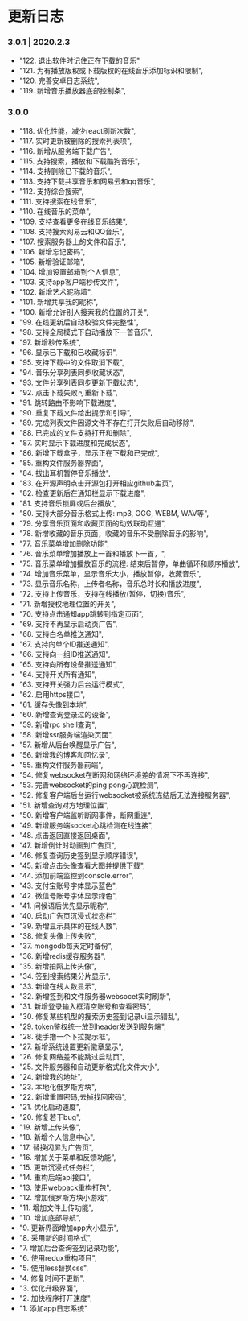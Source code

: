 # 更新日志
### 3.0.1 | 2020.2.3
- "122. 退出软件时记住正在下载的音乐"
- "121. 为有播放版权或下载版权的在线音乐添加标识和限制",
- "120. 完善安卓日志系统",
- "119. 新增音乐播放器底部控制条",

### 3.0.0
- "118. 优化性能，减少react刷新次数",
- "117. 实时更新被删除的搜索列表项",
- "116. 新增从服务端下载广告",
- "115. 支持搜索，播放和下载酷狗音乐",
- "114. 支持删除已下载的音乐",
- "113. 支持下载共享音乐和网易云和qq音乐",
- "112. 支持综合搜索",
- "111. 支持搜索在线音乐",
- "110. 在线音乐的菜单",
- "109. 支持查看更多在线音乐结果",
- "108. 支持搜索网易云和QQ音乐",
- "107. 搜索服务器上的文件和音乐",
- "106. 新增忘记密码",
- "105. 新增验证邮箱",
- "104. 增加设置邮箱到个人信息",
- "103. 支持app客户端秒传文件",
- "102. 新增艺术昵称墙",
- "101. 新增共享我的昵称",
- "100. 新增允许别人搜索我的位置的开关",
- "99. 在线更新后自动校验文件完整性",
- "98. 支持全局模式下自动播放下一首音乐",
- "97. 新增秒传系统",
- "96. 显示已下载和已收藏标识",
- "95. 支持下载中的文件取消下载",
- "94. 音乐分享列表同步收藏状态",
- "93. 文件分享列表同步更新下载状态",
- "92. 点击下载失败可重新下载",
- "91. 跳转路由不影响下载进度",
- "90. 重复下载文件给出提示和引导",
- "89. 完成列表文件因源文件不存在打开失败后自动移除",
- "88. 已完成的文件支持打开和删除",
- "87. 实时显示下载进度和完成状态",
- "86. 新增下载盒子，显示正在下载和已完成",
- "85. 重构文件服务器界面",
- "84. 拔出耳机暂停音乐播放",
- "83. 在开源声明点击开源包打开相应github主页",
- "82. 检查更新后在通知栏显示下载进度",
- "81. 支持音乐锁屏或后台播放",
- "80. 支持大部分音乐格式上传: mp3, OGG, WEBM, WAV等",
- "79. 分享音乐页面和收藏页面的动效联动互通",
- "78. 新增收藏的音乐页面，收藏的音乐不受删除音乐的影响",
- "77. 音乐菜单增加删除功能",
- "76. 音乐菜单增加播放上一首和播放下一首，",
- "75. 音乐菜单增加播放音乐的流程: 结束后暂停，单曲循环和顺序播放",
- "74. 增加音乐菜单，显示音乐大小，播放暂停，收藏音乐",
- "73. 显示音乐名称，上传者名称，音乐总时长和播放进度",
- "72. 支持上传音乐，支持在线播放(暂停，切换)音乐",
- "71. 新增授权地理位置的开关",
- "70. 支持点击通知app跳转到指定页面",
- "69. 支持不再显示启动页广告",
- "68. 支持白名单推送通知",
- "67. 支持向单个ID推送通知",
- "66. 支持向一组ID推送通知",
- "65. 支持向所有设备推送通知",
- "64. 支持开关所有通知",
- "63. 支持开关强力后台运行模式",
- "62. 启用https接口",
- "61. 缓存头像到本地",
- "60. 新增查询登录过的设备",
- "59. 新增rpc shell查询",
- "58. 新增ssr服务端渲染页面",
- "57. 新增从后台唤醒显示广告",
- "56. 新增我的博客和回忆录",
- "55. 重构文件服务器前端",
- "54. 修复websocket在断网和网络环境差的情况下不再连接",
- "53. 完善websocket的ping pong心跳检测",
- "52. 修复客户端后台运行websocket被系统冻结后无法连接服务器",
- "51. 新增查询对方地理位置",
- "50. 新增客户端监听断网事件，断网重连",
- "49. 新增服务端socket心跳检测在线连接",
- "48. 点击返回直接返回桌面",
- "47. 新增倒计时动画到广告页",
- "46. 修复查询历史签到显示顺序错误",
- "45. 新增点击头像查看大图并提供下载",
- "44. 添加前端监控到console.error",
- "43. 支付宝账号字体显示蓝色",
- "42. 微信号账号字体显示绿色",
- "41. 问候语后优先显示昵称",
- "40. 启动广告页沉浸式状态栏",
- "39. 新增显示具体的在线人数",
- "38. 修复头像上传失败",
- "37. mongodb每天定时备份",
- "36. 新增redis缓存服务器",
- "35. 新增拍照上传头像",
- "34. 签到搜索结果分片显示",
- "33. 新增在线人数显示",
- "32. 新增签到和文件服务器websocet实时刷新",
- "31. 新增登录输入框清空账号和查看密码",
- "30. 修复某些机型的搜索历史签到记录ui显示错乱",
- "29. token鉴权统一放到header发送到服务端",
- "28. 徒手撸一个下拉提示框",
- "27. 新增系统设置更新徽章显示",
- "26. 修复网络差不能跳过启动页",
- "25. 文件服务器和自动更新格式化文件大小",
- "24. 新增我的地址",
- "23. 本地化俄罗斯方块",
- "22. 新增重置密码,去掉找回密码",
- "21. 优化启动速度",
- "20. 修复若干bug",
- "19. 新增上传头像",
- "18. 新增个人信息中心",
- "17. 替换闪屏为广告页",
- "16. 增加关于菜单和反馈功能",
- "15. 更新沉浸式任务栏",
- "14. 重构后端api接口",
- "13. 使用webpack重构打包",
- "12. 增加俄罗斯方块小游戏",
- "11. 增加文件上传功能",
- "10. 增加底部导航",
- "9. 更新界面增加app大小显示",
- "8. 采用新的时间格式",
- "7. 增加后台查询签到记录功能",
- "6. 使用redux重构项目",
- "5. 使用less替换css",
- "4. 修复时间不更新",
- "3. 优化升级界面",
- "2. 加快程序打开速度",
- "1. 添加app日志系统"
